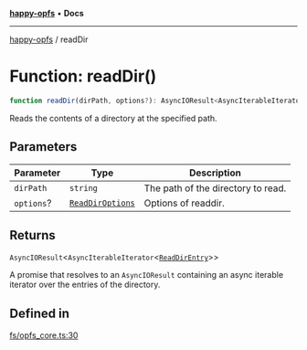 [**happy-opfs**](../README.md) • **Docs**

***

[happy-opfs](../README.md) / readDir

# Function: readDir()

```ts
function readDir(dirPath, options?): AsyncIOResult<AsyncIterableIterator<ReadDirEntry>>
```

Reads the contents of a directory at the specified path.

## Parameters

| Parameter | Type | Description |
| ------ | ------ | ------ |
| `dirPath` | `string` | The path of the directory to read. |
| `options`? | [`ReadDirOptions`](../interfaces/ReadDirOptions.md) | Options of readdir. |

## Returns

`AsyncIOResult`\<`AsyncIterableIterator`\<[`ReadDirEntry`](../interfaces/ReadDirEntry.md)\>\>

A promise that resolves to an `AsyncIOResult` containing an async iterable iterator over the entries of the directory.

## Defined in

[fs/opfs\_core.ts:30](https://github.com/JiangJie/happy-opfs/blob/3f62bbf8fdd56458cded8789b78dded5dd27b670/src/fs/opfs_core.ts#L30)
